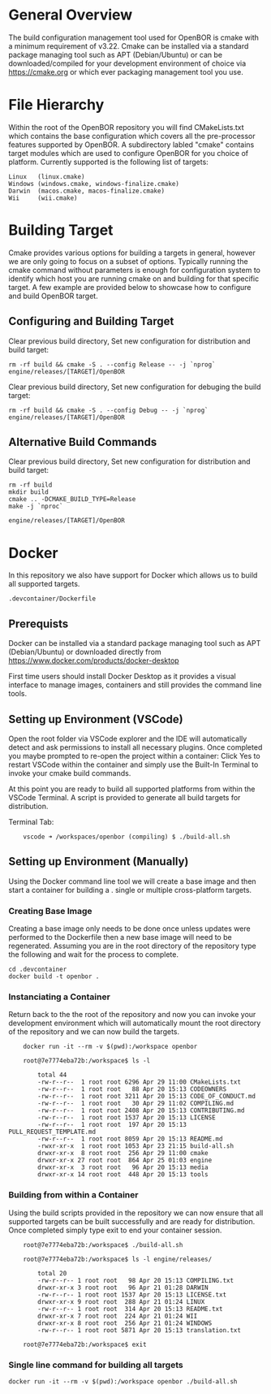 # General Overview
The build configuration management tool used for OpenBOR is cmake with a minimum requirement of v3.22.  Cmake can be installed via a standard package managing tool such as APT (Debian/Ubuntu) or can be downloaded/compiled for your development environment of choice via https://cmake.org or which ever packaging management tool you use.

# File Hierarchy
Within the root of the OpenBOR repository you will find CMakeLists.txt which contains the base configuration which covers all the pre-processor features supported by OpenBOR.  A subdirectory labled "cmake" contains target modules which are used to configure OpenBOR for you choice of platform.  Currently supported is the following list of targets:

    Linux   (linux.cmake)
    Windows (windows.cmake, windows-finalize.cmake)
    Darwin  (macos.cmake, macos-finalize.cmake)
    Wii     (wii.cmake)

# Building Target
Cmake provides various options for building a targets in general, however we are only going to focus on a subset of options.  Typically running the cmake command without parameters is enough for configuration system to identify which host you are running cmake on and building for that specific target.  A few example are provided below to showcase how to configure and build OpenBOR target.

## Configuring and Building Target
Clear previous build directory, Set new configuration for distribution and build target:

    rm -rf build && cmake -S . --config Release -- -j `nprog`
    engine/releases/[TARGET]/OpenBOR

Clear previous build directory, Set new configuration for debuging the build target:

    rm -rf build && cmake -S . --config Debug -- -j `nprog`
    engine/releases/[TARGET]/OpenBOR

## Alternative Build Commands
Clear previous build directory, Set new configuration for distribution and build target:

    rm -rf build
    mkdir build
    cmake .. -DCMAKE_BUILD_TYPE=Release
    make -j `nproc`
    
    engine/releases/[TARGET]/OpenBOR

# Docker
In this repository we also have support for Docker which allows us to build all supported targets.

    .devcontainer/Dockerfile

## Prerequists
Docker can be installed via a standard package managing tool such as APT (Debian/Ubuntu) or downloaded directly from https://www.docker.com/products/docker-desktop

First time users should install Docker Desktop as it provides a visual interface to manage images, containers and still provides the command line tools.

## Setting up Environment (VSCode)
Open the root folder via VSCode explorer and the IDE will automatically detect and ask permissions to install all necessary plugins.  Once completed you maybe prompted to re-open the project within a container: Click Yes to restart VSCode within the container and simply use the Built-In Terminal to invoke your cmake build commands.

At this point you are ready to build all supported platforms from within the VSCode Terminal.  A script is provided to generate all build targets for distribution.

Terminal Tab:


        vscode ➜ /workspaces/openbor (compiling) $ ./build-all.sh

## Setting up Environment (Manually)
Using the Docker command line tool we will create a base image and then start a container for building a . single or multiple cross-platform targets.

### Creating Base Image
Creating a base image only needs to be done once unless updates were performed to the Dockerfile then a new base image will need to be regenerated.  Assuming you are in the root directory of the repository type the following and wait for the process to complete.

    cd .devcontainer
    docker build -t openbor .

### Instanciating a Container
Return back to the the root of the repository and now you can invoke your development environment which will automatically mount the root directory of the repository and we can now build the targets.

        docker run -it --rm -v $(pwd):/workspace openbor

        root@7e7774eba72b:/workspace$ ls -l

            total 44
            -rw-r--r--  1 root root 6296 Apr 29 11:00 CMakeLists.txt
            -rw-r--r--  1 root root   88 Apr 20 15:13 CODEOWNERS
            -rw-r--r--  1 root root 3211 Apr 20 15:13 CODE_OF_CONDUCT.md
            -rw-r--r--  1 root root   30 Apr 29 11:02 COMPILING.md
            -rw-r--r--  1 root root 2408 Apr 20 15:13 CONTRIBUTING.md
            -rw-r--r--  1 root root 1537 Apr 20 15:13 LICENSE
            -rw-r--r--  1 root root  197 Apr 20 15:13 PULL_REQUEST_TEMPLATE.md
            -rw-r--r--  1 root root 8059 Apr 20 15:13 README.md
            -rwxr-xr-x  1 root root 1053 Apr 23 21:15 build-all.sh
            drwxr-xr-x  8 root root  256 Apr 29 11:00 cmake
            drwxr-xr-x 27 root root  864 Apr 25 01:03 engine
            drwxr-xr-x  3 root root   96 Apr 20 15:13 media
            drwxr-xr-x 14 root root  448 Apr 20 15:13 tools
        

### Building from within a Container
Using the build scripts provided in the repository we can now ensure that all supported targets can be built successfully and are ready for distribution.  Once completed simply type exit to end your container session.

        root@7e7774eba72b:/workspace$ ./build-all.sh
        
        root@7e7774eba72b:/workspace$ ls -l engine/releases/
        
            total 20
            -rw-r--r-- 1 root root   98 Apr 20 15:13 COMPILING.txt
            drwxr-xr-x 3 root root   96 Apr 21 01:28 DARWIN
            -rw-r--r-- 1 root root 1537 Apr 20 15:13 LICENSE.txt
            drwxr-xr-x 9 root root  288 Apr 21 01:24 LINUX
            -rw-r--r-- 1 root root  314 Apr 20 15:13 README.txt
            drwxr-xr-x 7 root root  224 Apr 21 01:24 WII
            drwxr-xr-x 8 root root  256 Apr 21 01:24 WINDOWS
            -rw-r--r-- 1 root root 5871 Apr 20 15:13 translation.txt

        root@7e7774eba72b:/workspace$ exit

### Single line command for building all targets

    docker run -it --rm -v $(pwd):/workspace openbor ./build-all.sh

